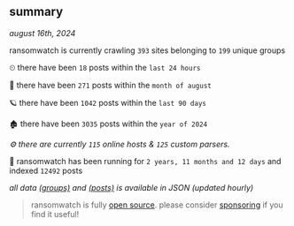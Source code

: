 
## summary
_august 16th, 2024_

ransomwatch is currently crawling `393` sites belonging to `199` unique groups

⏲ there have been `18` posts within the `last 24 hours`

🦈 there have been `271` posts within the `month of august`

🪐 there have been `1042` posts within the `last 90 days`

🏚 there have been `3035` posts within the `year of 2024`

_⚙️ there are currently `115` online hosts & `125` custom parsers._

🦕 ransomwatch has been running for `2 years, 11 months and 12 days` and indexed `12492` posts

_all data  [(groups)](http://ransomwhat.telemetry.ltd/groups) and [(posts)](http://ransomwhat.telemetry.ltd/posts) is available in JSON (updated hourly)_

> ransomwatch is fully [open source](https://github.com/joshhighet/ransomwatch#ransomwatch--). please consider [sponsoring](https://github.com/sponsors/joshhighet) if you find it useful!
